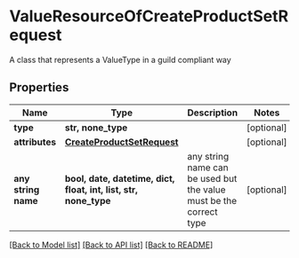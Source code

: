 # ValueResourceOfCreateProductSetRequest

A class that represents a ValueType in a guild compliant way

## Properties
Name | Type | Description | Notes
------------ | ------------- | ------------- | -------------
**type** | **str, none_type** |  | [optional] 
**attributes** | [**CreateProductSetRequest**](CreateProductSetRequest.md) |  | [optional] 
**any string name** | **bool, date, datetime, dict, float, int, list, str, none_type** | any string name can be used but the value must be the correct type | [optional]

[[Back to Model list]](../README.md#documentation-for-models) [[Back to API list]](../README.md#documentation-for-api-endpoints) [[Back to README]](../README.md)


